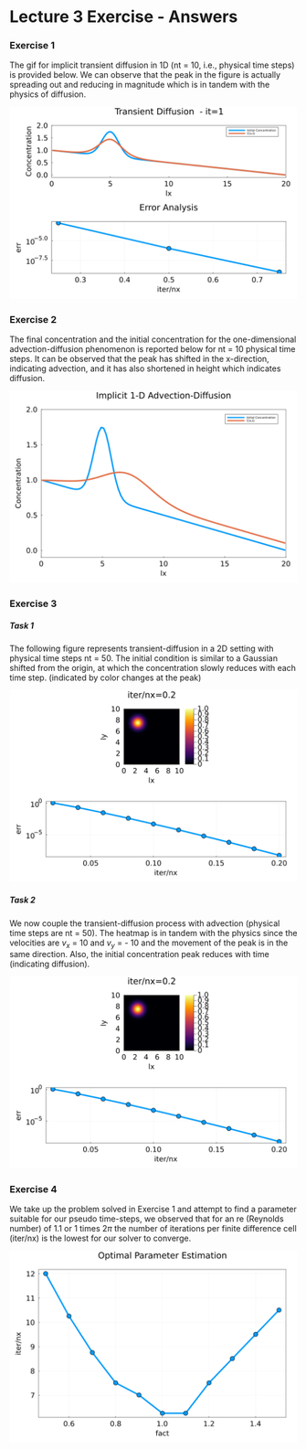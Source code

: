 # Lecture 3 Exercise - Answers

### Exercise 1

The gif for implicit transient diffusion in 1D (nt = 10, i.e., physical time steps) is provided below. We can observe that the peak in the figure is actually spreading out and reducing in magnitude which is in tandem with the physics of diffusion. 

![Figure 1](./docs/implicit_diffusion_1D.gif)


### Exercise 2

The final concentration and the initial concentration for the one-dimensional advection-diffusion phenomenon is reported below for nt = 10 physical time steps. It can be observed that the peak has shifted in the x-direction, indicating advection, and it has also shortened in height which indicates diffusion.

![Figure 2](./docs/implicit_advection_diffusion_1D.png)

### Exercise 3

##### Task 1

The following figure represents transient-diffusion in a 2D setting with physical time steps nt = 50. The initial condition is similar to a Gaussian shifted from the origin, at which the concentration slowly reduces with each time step. (indicated by color changes at the peak)  

![Figure 3](./docs/implicit_diffusion_2D.gif)

##### Task 2 

We now couple the transient-diffusion process with advection (physical time steps are nt = 50). The heatmap is in tandem with the physics since the velocities are $v_x$ = 10 and $v_y$ = - 10 and the movement of the peak is in the same direction. Also, the initial concentration peak reduces with time (indicating diffusion).

![Figure 4](./docs/implicit_advection_diffusion_2D.gif)

### Exercise 4

We take up the problem solved in Exercise 1 and attempt to find a parameter suitable for our pseudo time-steps, we observed that for an re (Reynolds number) of 1.1 or 1 times 2$\pi$ the number of iterations per finite difference cell (iter/nx) is the lowest for our solver to converge. 

![Figure 5](./docs/parametric_estimation.png)
